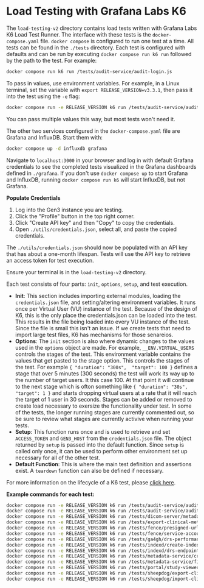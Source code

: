 # Load Testing with Grafana Labs K6

The `load-testing-v2` directory contains load tests written with Grafana Labs K6 Load Test Runner. The interface with these tests is the `docker-compose.yaml` file. `docker compose` is configured to run one test at a time. All tests can be found in the `./tests` directory. Each test is configured with defaults and can be run by executing `docker compose run k6 run` followed by the path to the test. For example:

```sh
docker compose run k6 run /tests/audit-service/audit-login.js
```

To pass in values, use environment variables. For example, in a Linux terminal, set the variable with `export RELEASE_VERSION=v3.3.1`, then pass it into the test using the `-e` flag:

```sh
docker compose run -e RELEASE_VERSION k6 run /tests/audit-service/audit-login.js
```

You can pass multiple values this way, but most tests won't need it.

The other two services configured in the `docker-compose.yaml` file are Grafana and InfluxDB. Start them with:

```sh
docker compose up -d influxdb grafana
```

Navigate to `localhost:3000` in your browser and log in with default Grafana credentials to see the completed tests visualized in the Grafana dashboards defined in `./grafana`. If you don't use `docker compose up` to start Grafana and InfluxDB, running `docker compose run k6` will start InfluxDB, but not Grafana.

**Populate Credentials**
1. Log into the Gen3 instance you are testing.
2. Click the "Profile" button in the top right corner.
3. Click "Create API key" and then "Copy" to copy the credentials.
4. Open `./utils/credentials.json`, select all, and paste the copied credentials.

The `./utils/credentials.json` should now be populated with an API key that has about a one-month lifespan. Tests will use the API key to retrieve an access token for test execution.

Ensure your terminal is in the `load-testing-v2` directory.

Each test consists of four parts: `init`, `options`, `setup`, and test execution.

- **Init**: This section includes importing external modules, loading the `credentials.json` file, and setting/altering environment variables. It runs once per Virtual User (VU) instance of the test. Because of the design of K6, this is the only place the credentials.json can be loaded into the test.  This results in the file being loaded into every VU instance of the test.  Since the file is small this isn't an issue.  If we create tests that need to import large test files, K6 has mechanisms for those senareios.
- **Options**: The `init` section is also where dynamic changes to the values used in the `options` object are made. For example, `__ENV.VIRTUAL_USERS` controls the stages of the test.  This environment variable contains the values that get pasted to the stage option.  This controls the stages of the test.  For example `{ "duration": "300s",  "target": 100 }` defines a stage that over 5 minutes (300 seconds) the test will work its way up to the number of target users.  It this case 100.  At that point it will continue to the next stage which is ofton something like `{ "duration": "30s", "target": 1 }` and starts dropping virtual users at a rate that it will reach the target of 1 user in 30 seconds.  Stages can be added or removed to create load necessary to exersize the functionality under test.  In some of the tests, the longer running stages are currently commented out, so be sure to review what stages are currently activive when running your tests.
- **Setup**: This function runs once and is used to retrieve and set `ACCESS_TOKEN` and `GEN3_HOST` from the `credentials.json` file. The object returned by `setup` is passed into the default function. Since `setup` is called only once, it can be used to perform other environment set up necessary for all of the other test.
- **Default Function**: This is where the main test definition and assertions exist. A `teardown` function can also be defined if necessary.

For more information on the lifecycle of a K6 test, please [click here](https://grafana.com/docs/k6/latest/using-k6/test-lifecycle/?form=MG0AV3#overview-of-the-lifecycle-stages).

**Example commands for each test:**
```sh
docker compose run -e RELEASE_VERSION k6 run /tests/audit-service/audit-login.js
docker compose run -e RELEASE_VERSION k6 run /tests/audit-service/audit-presigned-url.js
docker compose run -e RELEASE_VERSION k6 run /tests/dicom-server/metadata.js
docker compose run -e RELEASE_VERSION k6 run /tests/export-clinical-metadata.js
docker compose run -e RELEASE_VERSION k6 run /tests/fence/presigned-url.js
docker compose run -e RELEASE_VERSION k6 run /tests/fence/service-account-patch.js
docker compose run -e RELEASE_VERSION k6 run /tests/ga4gh/drs-performance.js
docker compose run -e RELEASE_VERSION k6 run /tests/indexd/create-indexd-records.js
docker compose run -e RELEASE_VERSION k6 run /tests/indexd/drs-endpoint.js
docker compose run -e RELEASE_VERSION k6 run /tests/metadata-service/create-and-query.js
docker compose run -e RELEASE_VERSION k6 run /tests/metadata-service/filter-large-database.js
docker compose run -e RELEASE_VERSION k6 run /tests/portal/study-viewer.js
docker compose run -e RELEASE_VERSION k6 run /tests/sheepdog/export-clinical-metadata.js
docker compose run -e RELEASE_VERSION k6 run /tests/sheepdog/import-clinical-metadata.js
```

